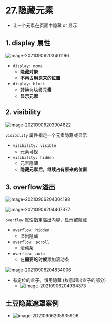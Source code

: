 # 27.隐藏元素

- 让一个元素在页面中隐藏 or 显示

## 1. display 属性

![image-20210906203401196](https://raw.githubusercontent.com/TWDH/Leetcode-From-Zero/pictures/img/image-20210906203401196.png)

- `display: none` 
  - **隐藏对象**
  - **不再占用原来的位置**
- `display: block`
  - 转换为块级元**素**
  - **显示元素**

## 2. visibility

![image-20210906203904622](https://raw.githubusercontent.com/TWDH/Leetcode-From-Zero/pictures/img/image-20210906203904622.png)

`visibility` 属性指定一个元素隐藏或显示

- `visibility: visible`
  - 元素可视
- `visibility: hidden`
  - 元素隐藏
  - **隐藏元素后，继续占有原来的位置**

## 3. overflow溢出

![image-20210906204304198](https://raw.githubusercontent.com/TWDH/Leetcode-From-Zero/pictures/img/image-20210906204304198.png)

![image-20210906204407377](https://raw.githubusercontent.com/TWDH/Leetcode-From-Zero/pictures/img/image-20210906204407377.png)

`overflow` 属性指定溢出内容，显示或隐藏

- `overflow: hidden`
  - 溢出隐藏
- `overflow: scroll`
  - 滚动条
- `overflow: auto`
  - 在**需要的时候**添加滚动条

![image-20210906204834006](https://raw.githubusercontent.com/TWDH/Leetcode-From-Zero/pictures/img/image-20210906204834006.png)

- 有定位的盒子，慎用隐藏 (故意超出盒子的部分)
  - ![image-20210906204934373](https://raw.githubusercontent.com/TWDH/Leetcode-From-Zero/pictures/img/image-20210906204934373.png)



## 土豆隐藏遮罩案例

- ![image-20210906205935906](https://raw.githubusercontent.com/TWDH/Leetcode-From-Zero/pictures/img/image-20210906205935906.png)













